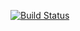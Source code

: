 [![Build Status](https://travis-ci.org/luziandrade/milestone_artifacts.svg?branch=master)](https://travis-ci.org/luziandrade/milestone_artifacts)
